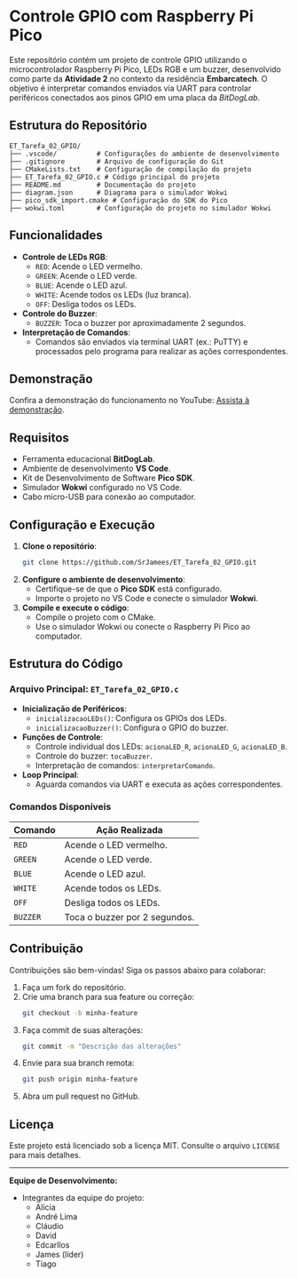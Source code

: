 # Controle GPIO com Raspberry Pi Pico

Este repositório contém um projeto de controle GPIO utilizando o microcontrolador Raspberry Pi Pico, LEDs RGB e um buzzer, desenvolvido como parte da **Atividade 2** no contexto da residência **Embarcatech**. O objetivo é interpretar comandos enviados via UART para controlar periféricos conectados aos pinos GPIO em uma placa da *BitDogLab*.

## Estrutura do Repositório

```plaintext
ET_Tarefa_02_GPIO/
├── .vscode/          # Configurações do ambiente de desenvolvimento
├── .gitignore        # Arquivo de configuração do Git
├── CMakeLists.txt    # Configuração de compilação do projeto
├── ET_Tarefa_02_GPIO.c # Código principal do projeto
├── README.md         # Documentação do projeto
├── diagram.json      # Diagrama para o simulador Wokwi
├── pico_sdk_import.cmake # Configuração do SDK do Pico
├── wokwi.toml        # Configuração do projeto no simulador Wokwi
```

## Funcionalidades

- **Controle de LEDs RGB**:
  - `RED`: Acende o LED vermelho.
  - `GREEN`: Acende o LED verde.
  - `BLUE`: Acende o LED azul.
  - `WHITE`: Acende todos os LEDs (luz branca).
  - `OFF`: Desliga todos os LEDs.
- **Controle do Buzzer**:
  - `BUZZER`: Toca o buzzer por aproximadamente 2 segundos.
- **Interpretação de Comandos**:
  - Comandos são enviados via terminal UART (ex.: PuTTY) e processados pelo programa para realizar as ações correspondentes.

## Demonstração

Confira a demonstração do funcionamento no YouTube: [Assista à demonstração](https://youtu.be/aIGiEcEl2bY).

## Requisitos

- Ferramenta educacional **BitDogLab**.
- Ambiente de desenvolvimento **VS Code**.
- Kit de Desenvolvimento de Software **Pico SDK**.
- Simulador **Wokwi** configurado no VS Code.
- Cabo micro-USB para conexão ao computador.

## Configuração e Execução

1. **Clone o repositório**:
   ```bash
   git clone https://github.com/SrJamees/ET_Tarefa_02_GPIO.git
   ```
2. **Configure o ambiente de desenvolvimento**:
   - Certifique-se de que o **Pico SDK** está configurado.
   - Importe o projeto no VS Code e conecte o simulador **Wokwi**.
3. **Compile e execute o código**:
   - Compile o projeto com o CMake.
   - Use o simulador Wokwi ou conecte o Raspberry Pi Pico ao computador.

## Estrutura do Código

### Arquivo Principal: `ET_Tarefa_02_GPIO.c`

- **Inicialização de Periféricos**:
  - `inicializacaoLEDs()`: Configura os GPIOs dos LEDs.
  - `inicializacaoBuzzer()`: Configura o GPIO do buzzer.
- **Funções de Controle**:
  - Controle individual dos LEDs: `acionaLED_R`, `acionaLED_G`, `acionaLED_B`.
  - Controle do buzzer: `tocaBuzzer`.
  - Interpretação de comandos: `interpretarComando`.
- **Loop Principal**:
  - Aguarda comandos via UART e executa as ações correspondentes.

### Comandos Disponíveis

| Comando   | Ação Realizada                          |
|-----------|-----------------------------------------|
| `RED`     | Acende o LED vermelho.                 |
| `GREEN`   | Acende o LED verde.                    |
| `BLUE`    | Acende o LED azul.                     |
| `WHITE`   | Acende todos os LEDs.                  |
| `OFF`     | Desliga todos os LEDs.                 |
| `BUZZER`  | Toca o buzzer por 2 segundos.          |

## Contribuição

Contribuições são bem-vindas! Siga os passos abaixo para colaborar:

1. Faça um fork do repositório.
2. Crie uma branch para sua feature ou correção:
   ```bash
   git checkout -b minha-feature
   ```
3. Faça commit de suas alterações:
   ```bash
   git commit -m "Descrição das alterações"
   ```
4. Envie para sua branch remota:
   ```bash
   git push origin minha-feature
   ```
5. Abra um pull request no GitHub.

## Licença

Este projeto está licenciado sob a licença MIT. Consulte o arquivo `LICENSE` para mais detalhes.

---

**Equipe de Desenvolvimento:**
- Integrantes da equipe do projeto:
    - Alícia
    - André Lima
    - Cláudio
    - David
    - Edcarllos
    - James (líder)
    - Tiago
